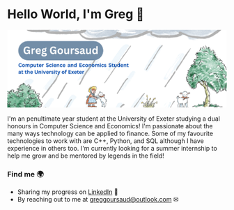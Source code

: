 # Hello World, I'm Greg 👋

![Alt text](https://github.com/greggoursaud/greggoursaud/blob/main/Greg%20Goursaud%20(1700%20x%20600%20px).png?raw=true)

I'm an penultimate year student at the University of Exeter studying a dual honours in Computer Science and Economics! I'm passionate about the many ways technology can be applied to finance. Some of my favourite technologies to work with are C++, Python, and SQL although I have experience in others too. I'm currently looking for a summer internship to help me grow and be mentored by legends in the field! 

### Find me 🌍
- Sharing my progress on <a href="https://www.linkedin.com/in/gregorygoursaud/">LinkedIn</a> 💼
- By reaching out to me at greggoursaud@outlook.com ✉ 

<!--
**greggoursaud/greggoursaud** is a ✨ _special_ ✨ repository because its `README.md` (this file) appears on your GitHub profile.

Here are some ideas to get you started:

- 🔭 I’m currently working on ...
- 🌱 I’m currently learning ...
- 👯 I’m looking to collaborate on ...
- 🤔 I’m looking for help with ...
- 💬 Ask me about ...
- 📫 How to reach me: ...
- 😄 Pronouns: ...
- ⚡ Fun fact: ...
-->
